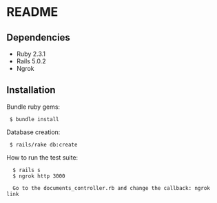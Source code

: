 # README

## Dependencies
  * Ruby 2.3.1
  * Rails 5.0.2
  * Ngrok

## Installation

Bundle ruby gems:
```
 $ bundle install
```  
Database creation:
```
 $ rails/rake db:create
```
How to run the test suite:
```
  $ rails s  
  $ ngrok http 3000
  
  Go to the documents_controller.rb and change the callback: ngrok link
```  

